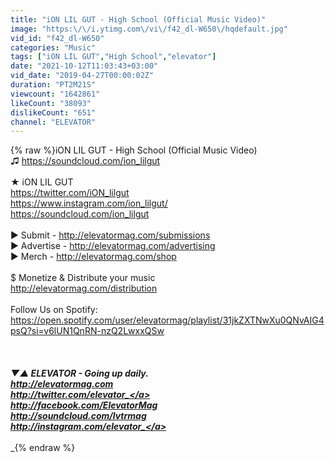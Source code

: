```yaml
---
title: "iON LIL GUT - High School (Official Music Video)"
image: "https:\/\/i.ytimg.com\/vi\/f42_dl-W650\/hqdefault.jpg"
vid_id: "f42_dl-W650"
categories: "Music"
tags: ["iON LIL GUT","High School","elevator"]
date: "2021-10-12T11:03:43+03:00"
vid_date: "2019-04-27T00:00:02Z"
duration: "PT2M21S"
viewcount: "1642861"
likeCount: "38093"
dislikeCount: "651"
channel: "ELEVATOR"
---
```

{% raw %}iON LIL GUT - High School (Official Music Video)<br />♫ <a rel="nofollow" target="blank" href="https://soundcloud.com/ion_lilgut">https://soundcloud.com/ion_lilgut</a><br /><br />★ iON LIL GUT<br /><a rel="nofollow" target="blank" href="https://twitter.com/iON_lilgut">https://twitter.com/iON_lilgut</a><br /><a rel="nofollow" target="blank" href="https://www.instagram.com/ion_lilgut/">https://www.instagram.com/ion_lilgut/</a><br /><a rel="nofollow" target="blank" href="https://soundcloud.com/ion_lilgut">https://soundcloud.com/ion_lilgut</a><br /><br />► Submit - <a rel="nofollow" target="blank" href="http://elevatormag.com/submissions">http://elevatormag.com/submissions</a><br />► Advertise - <a rel="nofollow" target="blank" href="http://elevatormag.com/advertising">http://elevatormag.com/advertising</a><br />► Merch - <a rel="nofollow" target="blank" href="http://elevatormag.com/shop">http://elevatormag.com/shop</a><br /><br />$ Monetize &amp; Distribute your music<br /><a rel="nofollow" target="blank" href="http://elevatormag.com/distribution">http://elevatormag.com/distribution</a><br /><br />Follow Us on Spotify:<br /><a rel="nofollow" target="blank" href="https://open.spotify.com/user/elevatormag/playlist/31jkZXTNwXu0QNvAIG4psQ?si=v6lUN1QnRN-nzQ2LwxxQSw">https://open.spotify.com/user/elevatormag/playlist/31jkZXTNwXu0QNvAIG4psQ?si=v6lUN1QnRN-nzQ2LwxxQSw</a><br /><br />___<br /><br />▼▲ ELEVATOR - Going up daily. <br /><a rel="nofollow" target="blank" href="http://elevatormag.com">http://elevatormag.com</a><br /><a rel="nofollow" target="blank" href="http://twitter.com/elevator_">http://twitter.com/elevator_</a><br /><a rel="nofollow" target="blank" href="http://facebook.com/ElevatorMag">http://facebook.com/ElevatorMag</a><br /><a rel="nofollow" target="blank" href="http://soundcloud.com/lvtrmag">http://soundcloud.com/lvtrmag</a><br /><a rel="nofollow" target="blank" href="http://instagram.com/elevator_">http://instagram.com/elevator_</a><br /><br />____{% endraw %}
